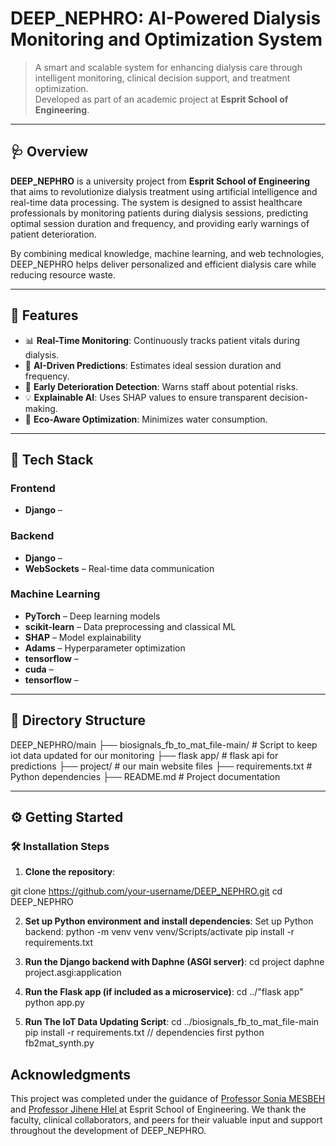# DEEP_NEPHRO: AI-Powered Dialysis Monitoring and Optimization System

> A smart and scalable system for enhancing dialysis care through intelligent monitoring, clinical decision support, and treatment optimization.  
> Developed as part of an academic project at **Esprit School of Engineering**.

---

## 🩺 Overview

**DEEP_NEPHRO** is a university project from **Esprit School of Engineering** that aims to revolutionize dialysis treatment using artificial intelligence and real-time data processing. The system is designed to assist healthcare professionals by monitoring patients during dialysis sessions, predicting optimal session duration and frequency, and providing early warnings of patient deterioration.

By combining medical knowledge, machine learning, and web technologies, DEEP_NEPHRO helps deliver personalized and efficient dialysis care while reducing resource waste.

---

## 🚀 Features

- 📊 **Real-Time Monitoring**: Continuously tracks patient vitals during dialysis.
- 🧠 **AI-Driven Predictions**: Estimates ideal session duration and frequency.
- 🔔 **Early Deterioration Detection**: Warns staff about potential risks.
- 💡 **Explainable AI**: Uses SHAP values to ensure transparent decision-making.
- 🌱 **Eco-Aware Optimization**: Minimizes water consumption.

---

## 🧰 Tech Stack

### Frontend
- **Django** –

### Backend
- **Django** – 
- **WebSockets** – Real-time data communication

### Machine Learning
- **PyTorch** – Deep learning models
- **scikit-learn** – Data preprocessing and classical ML
- **SHAP** – Model explainability
- **Adams** – Hyperparameter optimization
- **tensorflow** –
- **cuda** –
- **tensorflow** –
---

## 📁 Directory Structure
DEEP_NEPHRO/main
├── biosignals_fb_to_mat_file-main/ # Script to keep iot data updated for our monitoring
├── flask app/ # flask api for predictions 
├── project/ # our main website files 
├── requirements.txt # Python dependencies
├── README.md # Project documentation


---

## ⚙️ Getting Started

### 🛠️ Installation Steps

1. **Clone the repository**:

git clone https://github.com/your-username/DEEP_NEPHRO.git
cd DEEP_NEPHRO

2. **Set up Python environment and install dependencies**:
Set up Python backend:
python -m venv venv
venv/Scripts/activate
pip install -r requirements.txt


3. **Run the Django backend with Daphne (ASGI server)**:
cd project
daphne project.asgi:application


4. **Run the Flask app (if included as a microservice)**:
cd ../"flask app"
python app.py

5. **Run The IoT Data Updating Script**:
cd ../biosignals_fb_to_mat_file-main
pip install -r requirements.txt  // dependencies first
python fb2mat_synth.py

## Acknowledgments
This project was completed under the guidance of [Professor Sonia MESBEH
](mailto:sonia.mesbeh@esprit.tn) and [Professor Jihene Hlel
](mailto:jihene.hlel@esprit.tn)   at Esprit School of Engineering.
We thank the faculty, clinical collaborators, and peers for their valuable input and support throughout the development of DEEP_NEPHRO.

